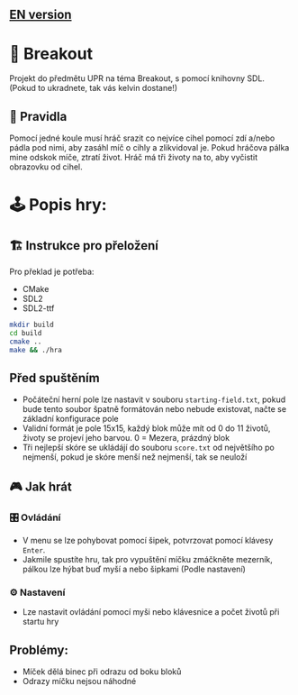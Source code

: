 ## [EN version](ENREADME.md)
# 🧱 Breakout 
Projekt do předmětu UPR na téma Breakout, s pomocí knihovny SDL. (Pokud to ukradnete, tak vás kelvin dostane!)

## 📕 Pravidla
Pomocí jedné koule musí hráč srazit co nejvíce cihel pomocí zdí a/nebo pádla pod nimi, aby zasáhl míč o cihly a zlikvidoval je. Pokud hráčova pálka mine odskok míče, ztratí život. Hráč má tři životy na to, aby vyčistit obrazovku od cihel. 

# 🕹️ Popis hry:

## 🏗️ Instrukce pro přeložení

Pro překlad je potřeba:
- CMake
- SDL2
- SDL2-ttf

```bash
mkdir build
cd build
cmake ..
make && ./hra
```

## Před spuštěním
- Počáteční herní pole lze nastavit v souboru `starting-field.txt`, pokud bude tento soubor špatně formátován nebo nebude existovat, načte se základní konfigurace pole
- Validní formát je pole 15x15, každý blok může mít od 0 do 11 životů, životy se projeví jeho barvou. 0 = Mezera, prázdný blok
- Tři nejlepší skóre se ukládájí do souboru `score.txt` od největšího po nejmenší, pokud je skóre menší než nejmenší, tak se neuloží 

## 🎮 Jak hrát

### 🎛️ Ovládání
- V menu se lze pohybovat pomocí šipek, potvrzovat pomocí klávesy `Enter`. 
- Jakmile spustíte hru, tak pro vypuštění míčku zmáčkněte mezerník, pálkou lze hýbat buď myší a nebo šipkami (Podle nastavení)
### ⚙️ Nastavení
- Lze nastavit ovládání pomocí myši nebo klávesnice a počet životů při startu hry
  

## Problémy:
- Míček dělá binec při odrazu od boku bloků
- Odrazy míčku nejsou náhodné